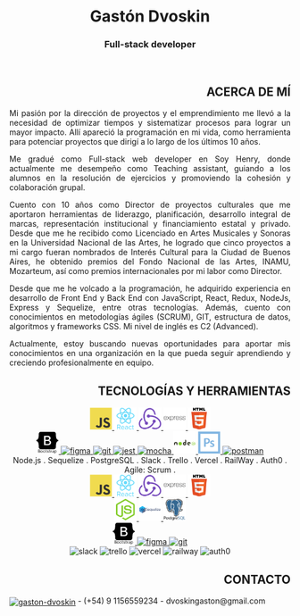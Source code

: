 <h1 align="center">Gastón Dvoskin</h1>
<h3 align="center">Full-stack developer</h3>
<br />

<h2 align="right">ACERCA DE MÍ</h2>
<section align="justify">
  <p>Mi pasión por la dirección de proyectos y el emprendimiento me llevó a la necesidad de optimizar tiempos y sistematizar procesos para lograr un mayor impacto. Allí apareció la programación en mi vida, como herramienta para potenciar proyectos que dirigí a lo largo de los últimos 10 años.</p>

  <p>Me gradué como Full-stack web developer en Soy Henry, donde actualmente me desempeño como Teaching assistant, guiando a los alumnos en la resolución de ejercicios y promoviendo la cohesión y colaboración grupal.</p>

  <p>Cuento con 10 años como Director de proyectos culturales que me aportaron herramientas de liderazgo, planificación, desarrollo integral de marcas, representación institucional y financiamiento estatal y privado. Desde que me he recibido como Licenciado en Artes Musicales y Sonoras en la Universidad Nacional de las Artes, he logrado que cinco proyectos a mi cargo fueran nombrados de Interés Cultural para la Ciudad de Buenos Aires, he obtenido premios del Fondo Nacional de las Artes, INAMU, Mozarteum, así como premios internacionales por mi labor como Director.</p>

  <p>Desde que me he volcado a la programación, he adquirido experiencia en desarrollo de Front End y Back End con JavaScript, React, Redux, NodeJs, Express y Sequelize, entre otras tecnologías. Además, cuento con conocimientos en metodologías ágiles (SCRUM), GIT, estructura de datos, algoritmos y frameworks CSS. Mi nivel de inglés es C2 (Advanced).</p>

  <p>Actualmente, estoy buscando nuevas oportunidades para aportar mis conocimientos en una organización en la que pueda seguir aprendiendo y creciendo profesionalmente en equipo.</p>
</section>

<h2 align="right">TECNOLOGÍAS Y HERRAMIENTAS</h2>
<section align="center">
  <div>
    <a href="https://developer.mozilla.org/en-US/docs/Web/JavaScript" target="_blank" rel="noreferrer"> <img src="https://raw.githubusercontent.com/devicons/devicon/master/icons/javascript/javascript-original.svg" alt="javascript" width="40" height="40"/> </a> 
    <a href="https://reactjs.org/" target="_blank" rel="noreferrer"> <img src="https://raw.githubusercontent.com/devicons/devicon/master/icons/react/react-original-wordmark.svg" alt="react" width="40" height="40"/> </a> 
    <a href="https://redux.js.org" target="_blank" rel="noreferrer"> <img src="https://raw.githubusercontent.com/devicons/devicon/master/icons/redux/redux-original.svg" alt="redux" width="40" height="40"/> </a> 
    <a href="https://expressjs.com" target="_blank" rel="noreferrer"> <img src="https://raw.githubusercontent.com/devicons/devicon/master/icons/express/express-original-wordmark.svg" alt="express" width="40" height="40"/> </a> 
    <a href="https://www.w3.org/html/" target="_blank" rel="noreferrer"> <img src="https://raw.githubusercontent.com/devicons/devicon/master/icons/html5/html5-original-wordmark.svg" alt="html5" width="40" height="40"/> </a> 
  </div>
  
  <div>
    <a href="https://getbootstrap.com" target="_blank" rel="noreferrer"> <img src="https://raw.githubusercontent.com/devicons/devicon/master/icons/bootstrap/bootstrap-plain-wordmark.svg" alt="bootstrap" width="40" height="40"/> </a> 
    <a href="https://www.figma.com/" target="_blank" rel="noreferrer"> <img src="https://www.vectorlogo.zone/logos/figma/figma-icon.svg" alt="figma" width="40" height="40"/> </a> <a href="https://git-scm.com/" target="_blank" rel="noreferrer"> <img src="https://www.vectorlogo.zone/logos/git-scm/git-scm-icon.svg" alt="git" width="40" height="40"/> </a> 
    <a href="https://jestjs.io" target="_blank" rel="noreferrer"> <img src="https://www.vectorlogo.zone/logos/jestjsio/jestjsio-icon.svg" alt="jest" width="40" height="40"/> </a> <a href="https://mochajs.org" target="_blank" rel="noreferrer"> <img src="https://www.vectorlogo.zone/logos/mochajs/mochajs-icon.svg" alt="mocha" width="40" height="40"/> </a> <a href="https://nodejs.org" target="_blank" rel="noreferrer"> <img src="https://raw.githubusercontent.com/devicons/devicon/master/icons/nodejs/nodejs-original-wordmark.svg" alt="nodejs" width="40" height="40"/> </a> 
    <a href="https://www.photoshop.com/en" target="_blank" rel="noreferrer"> <img src="https://raw.githubusercontent.com/devicons/devicon/master/icons/photoshop/photoshop-line.svg" alt="photoshop" width="40" height="40"/> </a> 
    <a href="https://postman.com" target="_blank" rel="noreferrer"> <img src="https://www.vectorlogo.zone/logos/getpostman/getpostman-icon.svg" alt="postman" width="40" height="40"/> </a> 
  </div>
  <div>
    Node.js . Sequelize . PostgreSQL . Slack . Trello . Vercel . RailWay . Auth0 . Agile: Scrum . 
  </div>
</section>


<section align="center">
  <div>
    <!-- Frontend -->
    <a href="https://developer.mozilla.org/en-US/docs/Web/JavaScript" target="_blank" rel="noreferrer">
      <img src="https://raw.githubusercontent.com/devicons/devicon/master/icons/javascript/javascript-original.svg" alt="javascript" width="40" height="40"/>
    </a> 
    <a href="https://reactjs.org/" target="_blank" rel="noreferrer">
      <img src="https://raw.githubusercontent.com/devicons/devicon/master/icons/react/react-original-wordmark.svg" alt="react" width="40" height="40"/>
    </a> 
    <a href="https://redux.js.org" target="_blank" rel="noreferrer">
      <img src="https://raw.githubusercontent.com/devicons/devicon/master/icons/redux/redux-original.svg" alt="redux" width="40" height="40"/>
    </a> 
    <a href="https://expressjs.com" target="_blank" rel="noreferrer">
      <img src="https://raw.githubusercontent.com/devicons/devicon/master/icons/express/express-original-wordmark.svg" alt="express" width="40" height="40"/>
    </a> 
    <a href="https://www.w3.org/html/" target="_blank" rel="noreferrer">
      <img src="https://raw.githubusercontent.com/devicons/devicon/master/icons/html5/html5-original-wordmark.svg" alt="html5" width="40" height="40"/>
    </a> 
  </div>
  
  <div>
    <!-- Backend -->
    <a href="https://nodejs.org" target="_blank" rel="noreferrer">
      <img src="https://raw.githubusercontent.com/devicons/devicon/master/icons/nodejs/nodejs-original.svg" alt="nodejs" width="40" height="40"/>
    </a> 
    <a href="https://sequelize.org/" target="_blank" rel="noreferrer">
      <img src="https://raw.githubusercontent.com/devicons/devicon/master/icons/sequelize/sequelize-original-wordmark.svg" alt="sequelize" width="40" height="40"/>
    </a> 
    <a href="https://www.postgresql.org/" target="_blank" rel="noreferrer">
      <img src="https://raw.githubusercontent.com/devicons/devicon/master/icons/postgresql/postgresql-original-wordmark.svg" alt="postgresql" width="40" height="40"/>
    </a> 
    <!-- Add more backend icons as needed -->
  </div>
  
  <div>
    <!-- Tools -->
    <a href="https://getbootstrap.com" target="_blank" rel="noreferrer">
      <img src="https://raw.githubusercontent.com/devicons/devicon/master/icons/bootstrap/bootstrap-plain-wordmark.svg" alt="bootstrap" width="40" height="40"/>
    </a> 
    <a href="https://www.figma.com/" target="_blank" rel="noreferrer">
      <img src="https://www.vectorlogo.zone/logos/figma/figma-icon.svg" alt="figma" width="40" height="40"/>
    </a> 
    <a href="https://git-scm.com/" target="_blank" rel="noreferrer">
      <img src="https://www.vectorlogo.zone/logos/git-scm/git-scm-icon.svg" alt="git" width="40" height="40"/>
    </a> 
    <!-- Add more tool icons as needed -->
  </div>
  
  <div>
    <!-- Additional Technologies -->
    <img src="https://www.vectorlogo.zone/logos/slack/slack-icon.svg" alt="slack" width="40" height="40"/>
    <img src="https://www.vectorlogo.zone/logos/trello/trello-icon.svg" alt="trello" width="40" height="40"/>
    <img src="https://www.vectorlogo.zone/logos/vercel/vercel-icon.svg" alt="vercel" width="40" height="40"/>
    <img src="https://www.vectorlogo.zone/logos/railway/railway-icon.svg" alt="railway" width="40" height="40"/>
    <img src="https://www.vectorlogo.zone/logos/auth0/auth0-icon.svg" alt="auth0" width="40" height="40"/>
    <!-- Add more additional technology icons as needed -->
  </div>
</section>



<h2 align="right">CONTACTO</h2>
<section>
  <p align="left">
  <a href="https://linkedin.com/in/gaston-dvoskin" target="blank"><img align="center" src="https://raw.githubusercontent.com/rahuldkjain/github-profile-readme-generator/master/src/images/icons/Social/linked-in-alt.svg" alt="gaston-dvoskin" height="30" width="40" /></a>
    - (+54) 9 1156559234 
    - dvoskingaston@gmail.com 
  </p>
</section>

